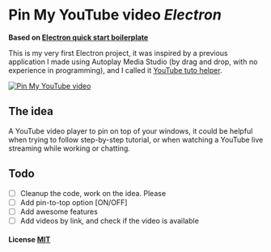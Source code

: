 # Pin My YouTube video *Electron*

**Based on [Electron quick start boilerplate](https://github.com/electron/electron-quick-start)**

This is my very first Electron project, it was inspired by a previous application I made using Autoplay Media Studio (by drag and drop, with no experience in programming), and I called it [YouTube tuto helper](http://fcmam5-aio.blogspot.com/2014/04/youtube-tuto-helper-beta.html).

[![Pin My YouTube video](http://img.youtube.com/vi/CWyFrA3LvGc/0.jpg)](http://www.youtube.com/watch?v=CWyFrA3LvGc)

## The idea
A YouTube video player to pin on top of your windows, it could be helpful when trying to follow step-by-step tutorial, or when watching a YouTube live streaming while working or chatting.

## Todo
- [ ] Cleanup the code, work on the idea. Please
- [ ] Add pin-to-top option [ON/OFF]
- [ ] Add awesome features
- [ ] Add videos by link, and check if the video is available

#### License [MIT](LICENSE.md)
